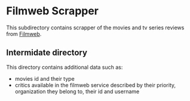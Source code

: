 # Filmweb Scrapper

This subdirectory contains scrapper of the movies and tv series reviews from [Filmweb](https://www.filmweb.pl/).

## Intermidate directory
This directory contains additional data such as:
- movies id and their type
- critics available in the filmweb service described by their priority, organization they belong to, their id and username 
